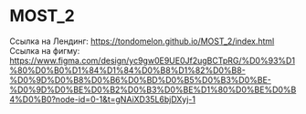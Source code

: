 # MOST_2
Ссылка на Лендинг: https://tondomelon.github.io/MOST_2/index.html
Ссылка на фигму: https://www.figma.com/design/yc9gw0E9UE0Jf2ugBCTpRG/%D0%93%D1%80%D0%B0%D1%84%D1%84%D0%B8%D1%82%D0%B8-%D0%9D%D0%B8%D0%B6%D0%BD%D0%B5%D0%B3%D0%BE-%D0%9D%D0%BE%D0%B2%D0%B3%D0%BE%D1%80%D0%BE%D0%B4%D0%B0?node-id=0-1&t=gNAiXD35L6bjDXyj-1
